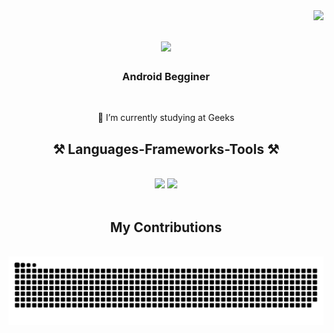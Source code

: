 <img align="right" src="https://visitor-badge.laobi.icu/badge?page_id=aruyume.aruyume" />

<h1 align="center">
    <img src="https://readme-typing-svg.herokuapp.com/?font=Righteous&size=35&center=true&vCenter=true&width=500&height=70&duration=4000&lines=Hi+There!+👋;+I'm+Aruuke;" />
</h1>

<h3 align="center">Android Begginer</h3>

<br/>

<div align="center">
 
 🔭 I’m currently studying at Geeks

 </div>
 
<h2 align="center">⚒ Languages-Frameworks-Tools ⚒</h2>
<br/>
<div align="center">
    <img src="https://skillicons.dev/icons?i=css,github,figma,git" />
    <img src="https://skillicons.dev/icons?i=python,javascript,firebase,java,kotlin" /><br>
</div>

<br/>

<div align="center">
  <h2> My Contributions </h2>
  <br>
  <img alt="snake eating my contributions" src="https://raw.githubusercontent.com/salesp07/salesp07/output/github-contribution-grid-snake.svg" />
  
  <br/><br/><br/>
</div>

<br/>

<br/>
